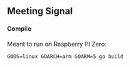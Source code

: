 ## Meeting Signal

#### Compile

Meant to run on Raspberry PI Zero:

`GOOS=linux GOARCH=arm GOARM=5 go build`
